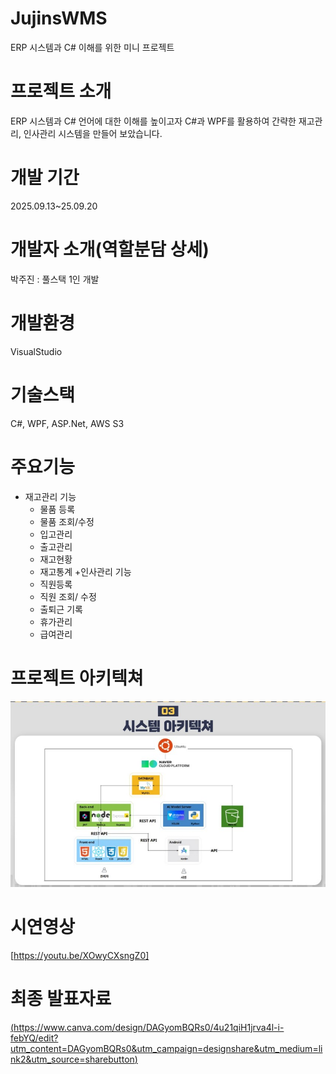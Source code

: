 # JujinsWMS
ERP 시스템과 C# 이해를 위한 미니 프로젝트
# 프로젝트 소개
ERP 시스템과 C# 언어에 대한 이해를 높이고자 C#과 WPF를 활용하여 간략한 재고관리, 인사관리 시스템을 만들어 보았습니다.
# 개발 기간
2025.09.13~25.09.20
# 개발자 소개(역할분담 상세)
박주진 : 풀스택 1인 개발

# 개발환경
VisualStudio
# 기술스택
C#, WPF, ASP.Net, AWS S3
# 주요기능
+ 재고관리 기능
  + 물품 등록
  + 물품 조회/수정
  + 입고관리
  + 출고관리
  + 재고현황
  + 재고통계
+인사관리 기능
  + 직원등록
  + 직원 조회/ 수정
  + 출퇴근 기록
  + 휴가관리
  + 급여관리

# 프로젝트 아키텍쳐
![아키텍처](https://github.com/2025-SMHRD-SW-BigData/DevMour/blob/master/%EC%95%84%ED%82%A4%ED%85%8D%EC%B2%98.jpg?raw=true)

# 시연영상
[https://youtu.be/XOwyCXsngZ0]

# 최종 발표자료
[(https://www.canva.com/design/DAGyomBQRs0/4u21qiH1jrva4l-i-febYQ/edit?utm_content=DAGyomBQRs0&utm_campaign=designshare&utm_medium=link2&utm_source=sharebutton)](https://www.canva.com/design/DAGyomBQRs0/4u21qiH1jrva4l-i-febYQ/edit?utm_content=DAGyomBQRs0&utm_campaign=designshare&utm_medium=link2&utm_source=sharebutton)
